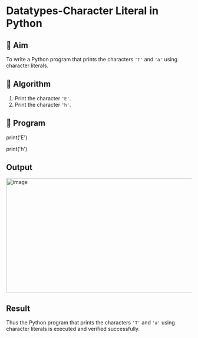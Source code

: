 # Datatypes-Character Literal in Python

## 🎯 Aim
To write a Python program that prints the characters `'T'` and `'a'` using character literals.

## 🧠 Algorithm
1. Print the character `'E'`.
2. Print the character `'h'`.

## 🧾 Program
print('E') 

print('h')

## Output
<img width="1036" height="311" alt="image" src="https://github.com/user-attachments/assets/e6031296-0264-4763-9800-7187d32a3825" />


## Result
Thus the Python program that prints the characters `'T'` and `'a'` using character literals is executed and verified successfully.

